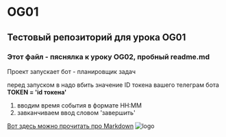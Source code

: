 # OG01
## Тестовый репозиторий для урока OG01
### Этот файл - пяснялка к уроку OG02, пробный readme.md
Проект запускает бот - планировщик задач

перед запуском в надо вбить значение ID токена вашего телеграм бота
**TOKEN = 'id токена'**
1. вводим время события в формате HH:MM
2. завканчиваем ввод словом 'завершить'

[Вот здесь можно прочитать про Markdown](https://ru.wikipedia.org/wiki/Markdown)
![logo](https://upload.wikimedia.org/wikipedia/commons/thumb/4/48/Markdown-mark.svg/195px-Markdown-mark.svg.png)


